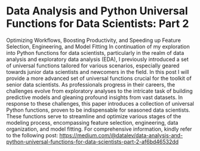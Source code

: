 # Data Analysis and Python Universal Functions for Data Scientists: Part 2
Optimizing Workflows, Boosting Productivity, and Speeding up Feature Selection, Engineering, and Model Fitting
In continuation of my exploration into Python functions for data scientists, particularly in the realm of data analysis and exploratory data analysis (EDA), I previously introduced a set of universal functions tailored for various scenarios, especially geared towards junior data scientists and newcomers in the field.
In this post I will provide a more advanced set of universal functions crucial for the toolkit of senior data scientists. As professionals progress in their careers, the challenges evolve from exploratory analyses to the intricate task of building predictive models and gleaning profound insights from vast datasets. In response to these challenges, this paper introduces a collection of universal Python functions, proven to be indispensable for seasoned data scientists. These functions serve to streamline and optimize various stages of the modeling process, encompassing feature selection, engineering, data organization, and model fitting.
For comprehensive information, kindly refer to the following post: https://medium.com/@datalev/data-analysis-and-python-universal-functions-for-data-scientists-part-2-af6bd46532dd
